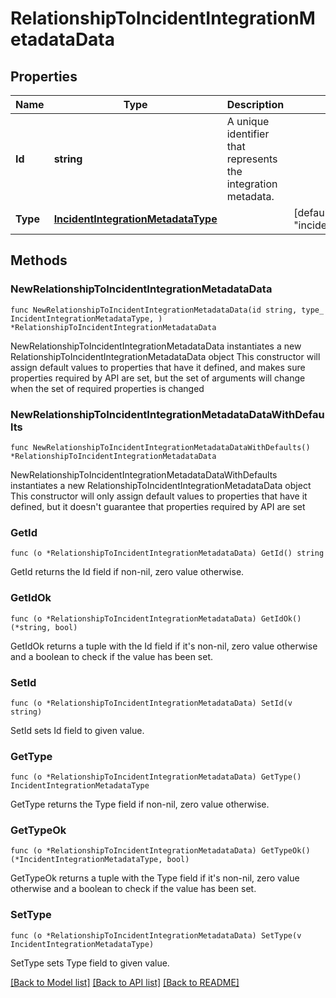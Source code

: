 # RelationshipToIncidentIntegrationMetadataData

## Properties

Name | Type | Description | Notes
------------ | ------------- | ------------- | -------------
**Id** | **string** | A unique identifier that represents the integration metadata. | 
**Type** | [**IncidentIntegrationMetadataType**](IncidentIntegrationMetadataType.md) |  | [default to "incident_integration_metadata"]

## Methods

### NewRelationshipToIncidentIntegrationMetadataData

`func NewRelationshipToIncidentIntegrationMetadataData(id string, type_ IncidentIntegrationMetadataType, ) *RelationshipToIncidentIntegrationMetadataData`

NewRelationshipToIncidentIntegrationMetadataData instantiates a new RelationshipToIncidentIntegrationMetadataData object
This constructor will assign default values to properties that have it defined,
and makes sure properties required by API are set, but the set of arguments
will change when the set of required properties is changed

### NewRelationshipToIncidentIntegrationMetadataDataWithDefaults

`func NewRelationshipToIncidentIntegrationMetadataDataWithDefaults() *RelationshipToIncidentIntegrationMetadataData`

NewRelationshipToIncidentIntegrationMetadataDataWithDefaults instantiates a new RelationshipToIncidentIntegrationMetadataData object
This constructor will only assign default values to properties that have it defined,
but it doesn't guarantee that properties required by API are set

### GetId

`func (o *RelationshipToIncidentIntegrationMetadataData) GetId() string`

GetId returns the Id field if non-nil, zero value otherwise.

### GetIdOk

`func (o *RelationshipToIncidentIntegrationMetadataData) GetIdOk() (*string, bool)`

GetIdOk returns a tuple with the Id field if it's non-nil, zero value otherwise
and a boolean to check if the value has been set.

### SetId

`func (o *RelationshipToIncidentIntegrationMetadataData) SetId(v string)`

SetId sets Id field to given value.


### GetType

`func (o *RelationshipToIncidentIntegrationMetadataData) GetType() IncidentIntegrationMetadataType`

GetType returns the Type field if non-nil, zero value otherwise.

### GetTypeOk

`func (o *RelationshipToIncidentIntegrationMetadataData) GetTypeOk() (*IncidentIntegrationMetadataType, bool)`

GetTypeOk returns a tuple with the Type field if it's non-nil, zero value otherwise
and a boolean to check if the value has been set.

### SetType

`func (o *RelationshipToIncidentIntegrationMetadataData) SetType(v IncidentIntegrationMetadataType)`

SetType sets Type field to given value.



[[Back to Model list]](../README.md#documentation-for-models) [[Back to API list]](../README.md#documentation-for-api-endpoints) [[Back to README]](../README.md)



